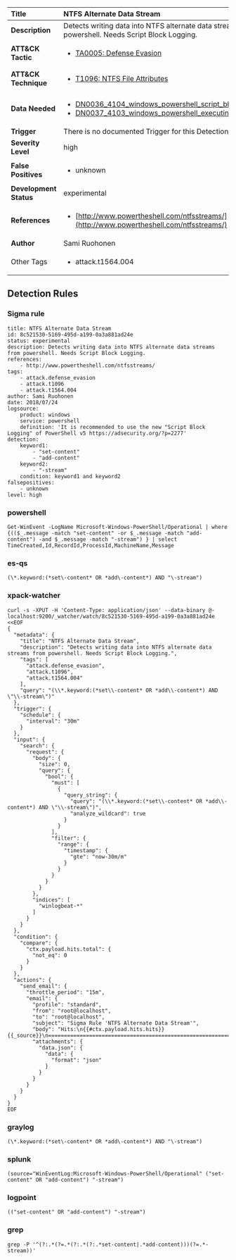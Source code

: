 | Title                    | NTFS Alternate Data Stream       |
|:-------------------------|:------------------|
| **Description**          | Detects writing data into NTFS alternate data streams from powershell. Needs Script Block Logging. |
| **ATT&amp;CK Tactic**    |  <ul><li>[TA0005: Defense Evasion](https://attack.mitre.org/tactics/TA0005)</li></ul>  |
| **ATT&amp;CK Technique** | <ul><li>[T1096: NTFS File Attributes](https://attack.mitre.org/techniques/T1096)</li></ul>  |
| **Data Needed**          | <ul><li>[DN0036_4104_windows_powershell_script_block](../Data_Needed/DN0036_4104_windows_powershell_script_block.md)</li><li>[DN0037_4103_windows_powershell_executing_pipeline](../Data_Needed/DN0037_4103_windows_powershell_executing_pipeline.md)</li></ul>  |
| **Trigger**              |  There is no documented Trigger for this Detection Rule yet  |
| **Severity Level**       | high |
| **False Positives**      | <ul><li>unknown</li></ul>  |
| **Development Status**   | experimental |
| **References**           | <ul><li>[http://www.powertheshell.com/ntfsstreams/](http://www.powertheshell.com/ntfsstreams/)</li></ul>  |
| **Author**               | Sami Ruohonen |
| Other Tags           | <ul><li>attack.t1564.004</li></ul> | 

## Detection Rules

### Sigma rule

```
title: NTFS Alternate Data Stream
id: 8c521530-5169-495d-a199-0a3a881ad24e
status: experimental
description: Detects writing data into NTFS alternate data streams from powershell. Needs Script Block Logging.
references:
    - http://www.powertheshell.com/ntfsstreams/
tags:
    - attack.defense_evasion
    - attack.t1096
    - attack.t1564.004
author: Sami Ruohonen
date: 2018/07/24
logsource:
    product: windows
    service: powershell
    definition: 'It is recommended to use the new "Script Block Logging" of PowerShell v5 https://adsecurity.org/?p=2277'
detection:
    keyword1:
        - "set-content"
        - "add-content"
    keyword2:
        - "-stream"
    condition: keyword1 and keyword2
falsepositives:
    - unknown
level: high

```





### powershell
    
```
Get-WinEvent -LogName Microsoft-Windows-PowerShell/Operational | where {(($_.message -match "set-content" -or $_.message -match "add-content") -and $_.message -match "-stream") } | select TimeCreated,Id,RecordId,ProcessId,MachineName,Message
```


### es-qs
    
```
(\*.keyword:(*set\-content* OR *add\-content*) AND "\-stream")
```


### xpack-watcher
    
```
curl -s -XPUT -H 'Content-Type: application/json' --data-binary @- localhost:9200/_watcher/watch/8c521530-5169-495d-a199-0a3a881ad24e <<EOF
{
  "metadata": {
    "title": "NTFS Alternate Data Stream",
    "description": "Detects writing data into NTFS alternate data streams from powershell. Needs Script Block Logging.",
    "tags": [
      "attack.defense_evasion",
      "attack.t1096",
      "attack.t1564.004"
    ],
    "query": "(\\*.keyword:(*set\\-content* OR *add\\-content*) AND \"\\-stream\")"
  },
  "trigger": {
    "schedule": {
      "interval": "30m"
    }
  },
  "input": {
    "search": {
      "request": {
        "body": {
          "size": 0,
          "query": {
            "bool": {
              "must": [
                {
                  "query_string": {
                    "query": "(\\*.keyword:(*set\\-content* OR *add\\-content*) AND \"\\-stream\")",
                    "analyze_wildcard": true
                  }
                }
              ],
              "filter": {
                "range": {
                  "timestamp": {
                    "gte": "now-30m/m"
                  }
                }
              }
            }
          }
        },
        "indices": [
          "winlogbeat-*"
        ]
      }
    }
  },
  "condition": {
    "compare": {
      "ctx.payload.hits.total": {
        "not_eq": 0
      }
    }
  },
  "actions": {
    "send_email": {
      "throttle_period": "15m",
      "email": {
        "profile": "standard",
        "from": "root@localhost",
        "to": "root@localhost",
        "subject": "Sigma Rule 'NTFS Alternate Data Stream'",
        "body": "Hits:\n{{#ctx.payload.hits.hits}}{{_source}}\n================================================================================\n{{/ctx.payload.hits.hits}}",
        "attachments": {
          "data.json": {
            "data": {
              "format": "json"
            }
          }
        }
      }
    }
  }
}
EOF

```


### graylog
    
```
(\*.keyword:(*set\-content* OR *add\-content*) AND "\-stream")
```


### splunk
    
```
(source="WinEventLog:Microsoft-Windows-PowerShell/Operational" ("set-content" OR "add-content") "-stream")
```


### logpoint
    
```
(("set-content" OR "add-content") "-stream")
```


### grep
    
```
grep -P '^(?:.*(?=.*(?:.*(?:.*set-content|.*add-content)))(?=.*-stream))'
```



